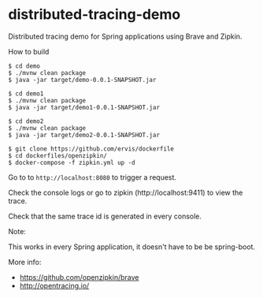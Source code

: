 # distributed-tracing-demo

Distributed tracing demo for Spring applications using Brave and Zipkin.

How to build

    $ cd demo
    $ ./mvnw clean package
    $ java -jar target/demo-0.0.1-SNAPSHOT.jar

    $ cd demo1
    $ ./mvnw clean package
    $ java -jar target/demo1-0.0.1-SNAPSHOT.jar

    $ cd demo2
    $ ./mvnw clean package
    $ java -jar target/demo2-0.0.1-SNAPSHOT.jar

    $ git clone https://github.com/ervis/dockerfile
    $ cd dockerfiles/openzipkin/
    $ docker-compose -f zipkin.yml up -d

Go to to `http://localhost:8080` to trigger a request.

Check the console logs or go to zipkin (http://localhost:9411) to view the trace.

Check that the same trace id is generated in every console.

Note:

This works in every Spring application, it doesn't have to be be spring-boot.

More info:

- https://github.com/openzipkin/brave
- http://opentracing.io/
